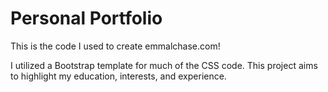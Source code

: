 # Personal Portfolio
This is the code I used to create emmalchase.com!

I utilized a Bootstrap template for much of the CSS code. This project aims to highlight my education, interests, and experience.
